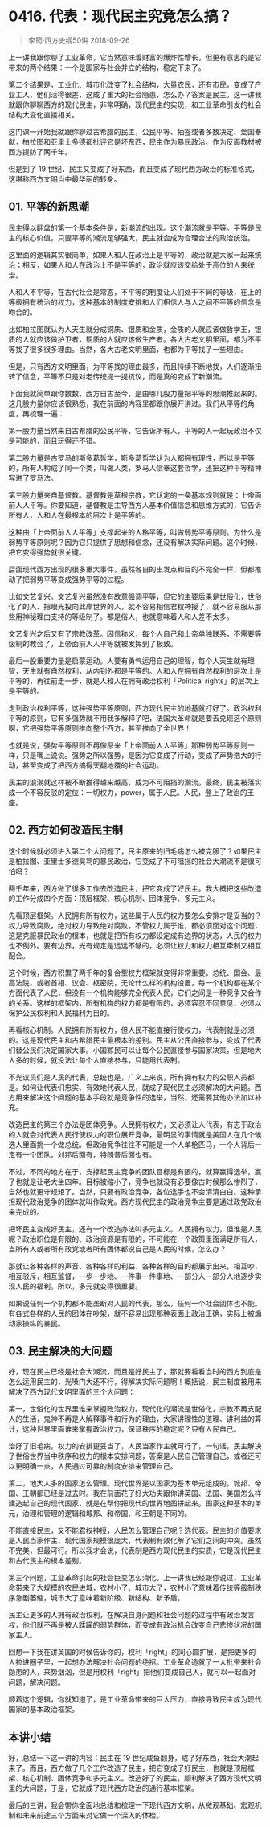 # 0416. 代表：现代民主究竟怎么搞？
> 李筠·西方史纲50讲
2018-09-26

上一讲我跟你聊了工业革命，它当然意味着财富的爆炸性增长，但更有意思的是它带来的两个结果：一个是国家与社会并立的结构，稳定下来了。

第二个结果是，工业化、城市化改变了社会结构，大量农民，还有市民，变成了产业工人，他们活得很差，这成了重大的社会隐患，怎么办？答案是民主。这一讲我就跟你聊聊西方的现代民主，非常明确，现代民主的实现，和工业革命引发的社会结构大变化直接相关。

这门课一开始我就跟你聊过古希腊的民主，公民平等、抽签或者多数决定、爱国奉献，柏拉图和亚里士多德都批评它是坏东西，民主作为暴民政治、作为反面教材被西方提防了两千年。

但是到了 19 世纪，民主又变成了好东西，而且变成了现代西方政治的标准格式，这堪称西方文明当中最华丽的转身。

## 01. 平等的新思潮

民主得以翻盘的第一个基本条件是，新潮流的出现。这个潮流就是平等。平等是民主的核心价值，只要平等的潮流足够强大，民主就会成为合理合法的政治统治。

这里面的逻辑其实很简单，如果人和人在政治上是平等的，政治就是大家一起来统治；相反，如果人和人在政治上不是平等的，政治就应该交给处于高位的人来统治。

人和人不平等，在古代社会是常态，不平等的制度让人们处于不同的等级，在上的等级拥有统治的权力，这种基本的制度安排和人们相信人与人之间不平等的信念是吻合的。

比如柏拉图就认为人天生就分成铜质、银质和金质，金质的人就应该做哲学王，银质的人就应该做护卫者，铜质的人就应该做生产者。各大古老文明里面，都为不平等找了很多很多理由。当然，各大古老文明里面，也都为平等找了一些理由。

但是，只有西方文明里面，为平等找的理由最多，而且持续不断地找，人们逐渐扭转了信念，平等不只是对老传统提一提抗议，而是真的变成了新潮流。

下面我就简单跟你数数，西方自古至今，是由哪几股力量把平等的思潮推起来的。这几股力量你应该很熟悉，我在前面的内容里都跟你展开讲过。我们从平等的角度，再梳理一遍：

第一股力量当然来自古希腊的公民平等，它告诉所有人，平等的人一起玩政治不仅是可能的，而且玩得还不错。

第二股力量是古罗马的斯多葛哲学，斯多葛哲学认为人都拥有理性，所以是平等的，所有人构成了同一个类，叫做人类，罗马人信奉这套哲学，还把这种平等精神写进了罗马法。

第三股力量来自基督教。基督教是草根宗教，它认定的一条基本规则就是：上帝面前人人平等。你要知道，基督教是主导西方人基本价值信念和思维方式的，它告诉所有人，人和人在最根本的层次上是平等的。

这种由「上帝面前人人平等」支撑起来的人格平等，叫做弱势平等原则。为什么是弱势平等原则呢？因为它只提供了思想和信念，还没有解决实际问题。这个时候，把它变得强势就很关键。

后面现代西方出现的很多重大事件，虽然各自的出发点和目的不完全一样，但都推动了把弱势平等变成强势平等的过程。

比如文艺复兴。文艺复兴虽然没有故意强调平等，但它的主要后果是世俗化，世俗化了的人、把眼光投向此岸世界的人，就不容易相信君权神授了，就不容易服从那些用神秘理由支持的等级制了。都是俗人，也就意味着人和人差不太多。

文艺复兴之后又有了宗教改革。因信称义，每个人自己和上帝单独联系，不需要等级制的教会了，上帝面前人人平等就被发挥到了极致。

最后一股重要力量是启蒙运动。人要有勇气运用自己的理智，每个人天生就有理智，天生就有自然权利，从内到外都是平等的。人和人在拥有自然权利的层次上是平等的，再往前走一步，就是人和人在拥有政治权利「Political rights」的层次上是平等的。

走到政治权利平等，这种强势平等原则，西方现代民主的地基就打好了。政治权利平等的原则，它有多强势就不用我多解释了吧，法国大革命就是要去兑现这个原则啊，它把强势平等原则推向整个西方，甚至推向了全世界！

也就是说，强势平等原则不再像原来「上帝面前人人平等」那种弱势平等原则一样，只是嘴上说说。强势之所以强势，是因为它变成了行动，变成了声势浩大的行动，甚至变成了把西方搞得天翻地覆的社会运动。

民主的浪潮就这样被不断推得越来越高，成为不可阻挡的潮流。最终，民主被落实成一个不容反驳的定位：一切权力，power，属于人民。人民，登上了政治的王座。

## 02. 西方如何改造民主制

这个时候就必须进入第二个大问题了，民主原来的旧毛病怎么被克服了？如果民主是柏拉图、亚里士多德臭骂的暴民政治，它变成了不可阻挡的社会大潮流不是很可怕吗？

两千年来，西方做了很多工作去改造民主，把它变成了好民主。我大概把这些改造的工作分成四个方面：顶层框架、核心机制、团体竞争、多元主义。

先看顶层框架。人民拥有所有权力，这些属于人民的权力要怎么安排才是妥当的？权力导致腐败，绝对权力导致绝对腐败，不管权力属于谁，都必须面对这个问题，这是克服暴民政治的根本，也就是把所有权力都设定成有边界的状态，人民的权力也不例外。要有边界，光有规定是远远不够的，必须让权力和权力相互牵制又相互配合。

这个时候，西方积累了两千年的复合型权力框架就变得非常重要。总统、国会、最高法院，或者首相、议会、枢密院，无论什么样的机构设置，每一个机构都在某个方面代表了人民，但没有一个机构能够完全代表人民，它们之间是一种竞争又合作的关系。这样的框架内，所有机构的权力都是有限的，必须容忍不同意见，必须以保护公民权利和人民福利为目的。

再看核心机制。人民拥有所有权力，但人民不能直接行使权力，代表制就是必须的。这是现代民主和古希腊民主最根本的差别。民主从公民直接参与，变成了代表们替公民们决定国家大事。小国寡民可以让每个公民直接参与国家决策，但是地大人多的时候，就没法让每个人直接参与，只能用代表制。

不光议员们是人民的代表，总统也是，广义上来说，所有拥有权力的公职人员都是。如何让代表们忠实、有效地代表人民，就成了现代民主必须解决的大问题。西方用来解决这个问题的基本手段就是竞争性的选举，当然，还需要其他办法加以补充。

改造民主的第三个办法是团体竞争。人民拥有权力，又必须让人代表，有志于政治的人就会对代表人民行使权力的职位展开竞争，最明显的事情就是美国人在几个候选人里面挑一个做总统。但政治竞争往往不可能是一个人单枪匹马，一个人背后一定有一个团队，刘邦后面有，特朗普后面也有。

不过，不同的地方在于，支撑起民主竞争的团队目标是有限的，就算赢得选举，赢了也就是让老大坐四年。目标被缩小了，竞争也就没有必要像古时候那么惨烈了，自然也就更守规矩了。当然，只要有政治竞争，各位选手也不会清清白白。这种承担现代政治竞争的团体就叫作政党。西方现代民主的政治竞争主要是通过政党政治来完成的。

把坏民主变成好民主，还有一个改造办法叫多元主义。人民拥有权力，但谁是人民呢？政治职位是有限的、政治资源是有限的，不可能在一个政策里面满足所有人，当所有人或者所有政党或者所有团体都说自己是人民的时候，怎么办？

那就让各种各样的声音、各种各样的利益、各种各样的目的都展示出来，相互吵，相互驳斥，相互监督，一步一步地、一件事一件事地、一部分人一部分人地逐步实现人民的福利。所以，多元就变得很重要。

如果说任何一个机构都不能垄断对人民的代表，那么，任何一个社会团体也不能。有各式各样的人民的团体在吵架，就不容易出现那种表面上政治正确，实际上被煽动家操纵的暴民。

## 03. 民主解决的大问题

好，现在民主已经是社会大潮流，而且是好民主了，那就要看看当时的西方到底是怎么运用民主的，光嗓门大还不行，得解决实际问题啊！概括说，民主制度被用来解决了西方现代文明里面的三个大问题：

第一，世俗化的世界里谁来掌握政治权力。现代化的潮流是世俗化，宗教不再支配人的生活，鬼神不再是人解释事件和行为的理由，大家讲理性的道理、讲利益的算计，这种世界里面谁来掌握政治权力，保证秩序的稳定呢？只有人民自己。

治好了旧毛病，权力的安排更妥当了，人民当家作主就可行了，一句话，民主解决了世俗世界当中秩序和权力的根本安排问题，答案是人民自己管理自己，或者还可以更明确一点，人民通过可靠的制度安排来管理自己。

第二，地大人多的国家怎么管理。现代世界是以国家为基本单元组成的，城邦、帝国、王朝都已经是过去时。我在前面花了好大功夫跟你讲英国、法国、美国怎么样建造起自己的现代国家，就是在帮你把现代的世界地图拼起来。国家这种基本的单元，治理和管理的逻辑和城邦、和帝国、和王朝是不同的。

不能直接民主，又不能君权神授，人民怎么管理自己呢？选代表。民主的价值要求是人民当家作主，现代国家规模很庞大，代表制有效化解了它们之间的冲突。虽然不完美，但最可行。所以我才会说，代表制是西方现代民主的实质，它是现代民主和古代民主的根本差别。

第三个问题，工业革命引起的社会巨变怎么消化。上一讲我已经跟你说过，工业革命带来了大规模的农民进城，农村小了、城市大了，农村小了意味着传统等级制秩序急剧萎缩，城市大了意味着新阶级、新结构、新矛盾。

民主让更多的人拥有政治权利，在解决自身问题和社会问题的过程中有政治发言权，他们就不再是被人蹂躏的弱势群体，而变成有政治机会改变自己悲惨状况的国家主人。

回想一下我在讲英国的时候告诉你的，权利「right」的同心圆扩展，是把更多的人拉进圈子里，一起想办法解决社会问题的绝招。工业革命造就了一大批带来社会隐患的人，来势汹汹，但是用权利「right」把他们变成自己人，就可以一起面对问题，解决问题。

顺着这个逻辑，你就知道了，是工业革命带来的巨大压力，直接导致民主成为现代国家的基本政治框架。

## 本讲小结

好，总结一下这一讲的内容：民主在 19 世纪咸鱼翻身，成了好东西，社会大潮起来了。而且，西方做了几个工作改造了民主，把它变成了好民主，也就是顶层框架、核心机制、团体竞争和多元主义。改造好了的民主，顺利解决了西方现代文明里的大问题，于是，它就成了现代西方政治的通行基本框架。

最后的三讲，我会带你全面地总结和梳理一下现代西方文明，从微观基础、宏观机制和未来前途三个方面来对它做一个深入的体检。